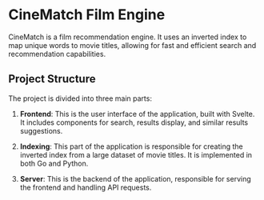 # CineMatch Film Engine

CineMatch is a film recommendation engine. It uses an inverted index to map unique words to movie titles, allowing for fast and efficient search and recommendation capabilities.

## Project Structure

The project is divided into three main parts:

1. **Frontend**: This is the user interface of the application, built with Svelte. It includes components for search, results display, and similar results suggestions.

2. **Indexing**: This part of the application is responsible for creating the inverted index from a large dataset of movie titles. It is implemented in both Go and Python.

3. **Server**: This is the backend of the application, responsible for serving the frontend and handling API requests.
